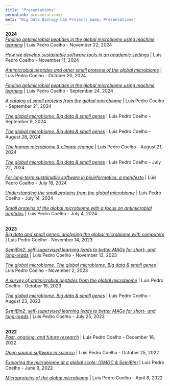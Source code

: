 ```yaml
---
title: "Presentations"
permalink: presentations/
meta: "Big Data Biology Lab Projects &amp; Presentations"
---
```


**2024**  
[_Finding antimicrobial peptides in the global microbiome using machine learning_](https://2024-11-22-lpc-talk.big-data-biology.org/) | Luis Pedro Coelho - November 22, 2024

[_How we develop sustainable software tools in an academic settings_](https://2024-11-04-lpc-talk.big-data-biology.org/) | Luis Pedro Coelho - November 11, 2024

[_Antimicrobial peptides and other small proteins of the global microbiome_](https://2024-10-20-lpc-talk.netlify.app/#1.0) | Luis Pedro Coelho - October 20, 2024

[_Finding antimicrobial peptides in the global microbiome using machine learning_](https://2024-09-24-lpc-talk.big-data-biology.org/) | Luis Pedro Coelho - September 24, 2024

[_A catalog of small proteins from the global microbiome_](https://2024-09-21-lpc-talk.big-data-biology.org/) | Luis Pedro Coelho - September 21, 2024

[_The global microbiome. Big data & small genes_](https://2024-09-09-lpc-talk.big-data-biology.org/)  | Luis Pedro Coelho - September 9, 2024

[_The global microbiome. Big data & small genes_]( https://2024-08-28-lpc-talk.big-data-biology.org/) | Luis Pedro Coelho - August 28, 2024

[_The human microbiome & climate change_](https://2024-08-21-lpc-talk.netlify.app/) | Luis Pedro Coelho - August 21, 2024

[_The global microbiome. Big data & small genes_](https://2024-07-22-lpc-talk.big-data-biology.org/) | Luis Pedro Coelho - July 22, 2024

[_For long-term sustainable software in bioinformatics: a manifesto_](https://2024-07-16-lpc-talk.big-data-biology.org/) | Luis Pedro Coelho - July 16, 2024

[_Understanding the small proteins from the global microbiome_](https://2024-07-14-lpc-talk.big-data-biology.org/) | Luis Pedro Coelho - July 14, 2024

[_Small proteins of the global microbiome with a focus on antimicrobial peptides_](https://2024-07-04-lpc-talk.big-data-biology.org/) | Luis Pedro Coelho - July 4, 2024 <br>

<br>**2023**  
[_Big data and small genes: analysing the global microbiome with computers_](https://2023-11-14-lpc-talk.big-data-biology.org/) | Luis Pedro Coelho - November 14, 2023

[_SemiBin2: self-supervised learning leads to better MAGs for short- and long-reads_](https://2023-11-12-lpc-semibin-talk.big-data-biology.org/) | Luis Pedro Coelho - November 12, 2023

[_The global microbiome. The global microbiome. Big data & small genes_](https://2023-11-02-lpc-talk.big-data-biology.org/) | Luis Pedro Coelho - November 2, 2023

[_A survey of antimicrobial peptides from the global microbiome_](https://2023-10-16-lpc-peptides.big-data-biology.org/) | Luis Pedro Coelho - October 16, 2023

[_The global microbiome. Big data & small genes_](https://2023-08-23-lpc-ei.netlify.app/) | Luis Pedro Coelho - August 23, 2023

[_SemiBin2: self-supervised learning leads to better MAGs for short- and long-reads_](https://2023-08-23-lpc-ei.netlify.app/) | Luis Pedro Coelho - July 25, 2023  <br>

<br>**2022**  
[_Past, ongoing, and future research_](https://2023-08-23-lpc-ei.netlify.app/) | Luis Pedro Coelho - December 16, 2022

[_Open source software in science_](https://2022-10-25-lpc-oss.netlify.app/) | Luis Pedro Coelho - October 25, 2022

[_Exploring the microbiome at a global scale: (GMGC & SemiBin)_](https://2022-06-09-lpc-nnf.netlify.app/) | Luis Pedro Coelho - June 9, 2022

[_Microproteins of the global microbiome_](https://2022-04-08-lpc-ks.netlify.app/) | Luis Pedro Coelho - April 8, 2022

